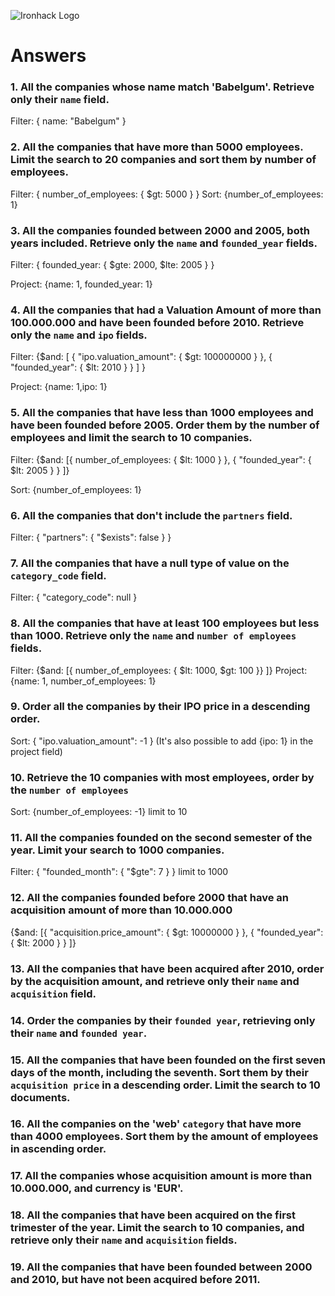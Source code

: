 ![Ironhack Logo](https://i.imgur.com/1QgrNNw.png)

# Answers

### 1. All the companies whose name match 'Babelgum'. Retrieve only their `name` field.

Filter: { name: "Babelgum" }
### 2. All the companies that have more than 5000 employees. Limit the search to 20 companies and sort them by **number of employees**.

Filter: { number_of_employees: { $gt: 5000 } }
Sort: {number_of_employees: 1}
### 3. All the companies founded between 2000 and 2005, both years included. Retrieve only the `name` and `founded_year` fields.

Filter: { founded_year: { $gte: 2000, $lte: 2005 } }

Project: {name: 1, founded_year: 1}

### 4. All the companies that had a Valuation Amount of more than 100.000.000 and have been founded before 2010. Retrieve only the `name` and `ipo` fields.

Filter: {$and: [
    { "ipo.valuation_amount": { $gt: 100000000 } },
    { "founded_year": { $lt: 2010 } }
  ]
}

Project: {name: 1,ipo: 1}

### 5. All the companies that have less than 1000 employees and have been founded before 2005. Order them by the number of employees and limit the search to 10 companies.

Filter: {$and: [{ number_of_employees: { $lt: 1000 } }, { "founded_year": { $lt: 2005 } } ]}

Sort: {number_of_employees: 1}

### 6. All the companies that don't include the `partners` field.

Filter: { "partners": { "$exists": false } }

### 7. All the companies that have a null type of value on the `category_code` field.

Filter: { "category_code": null }

### 8. All the companies that have at least 100 employees but less than 1000. Retrieve only the `name` and `number of employees` fields.

Filter: {$and: [{ number_of_employees: { $lt: 1000, $gt: 100 }} ]}
Project: {name: 1, number_of_employees: 1}
### 9. Order all the companies by their IPO price in a descending order.

Sort: { "ipo.valuation_amount": -1 }
(It's also possible to add {ipo: 1} in the project field)
### 10. Retrieve the 10 companies with most employees, order by the `number of employees`

Sort: {number_of_employees: -1} limit to 10

### 11. All the companies founded on the second semester of the year. Limit your search to 1000 companies.

Filter: { "founded_month": { "$gte": 7 } } limit to 1000
### 12. All the companies founded before 2000 that have an acquisition amount of more than 10.000.000

{$and: [{ "acquisition.price_amount": { $gt: 10000000 } }, { "founded_year": { $lt: 2000 } } ]}

### 13. All the companies that have been acquired after 2010, order by the acquisition amount, and retrieve only their `name` and `acquisition` field.

<!-- Your Code Goes Here -->

### 14. Order the companies by their `founded year`, retrieving only their `name` and `founded year`.

<!-- Your Code Goes Here -->

### 15. All the companies that have been founded on the first seven days of the month, including the seventh. Sort them by their `acquisition price` in a descending order. Limit the search to 10 documents.

<!-- Your Code Goes Here -->

### 16. All the companies on the 'web' `category` that have more than 4000 employees. Sort them by the amount of employees in ascending order.

<!-- Your Code Goes Here -->

### 17. All the companies whose acquisition amount is more than 10.000.000, and currency is 'EUR'.

<!-- Your Code Goes Here -->

### 18. All the companies that have been acquired on the first trimester of the year. Limit the search to 10 companies, and retrieve only their `name` and `acquisition` fields.

<!-- Your Code Goes Here -->

### 19. All the companies that have been founded between 2000 and 2010, but have not been acquired before 2011.

<!-- Your Code Goes Here -->

